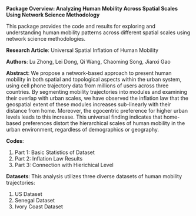  <strong>Package Overview: Analyzing Human Mobility Across Spatial Scales Using Network Science Methodology </strong>

This package provides the code and results for exploring and understanding human mobility patterns across different spatial scales using network science methodologies.

 <strong>Research Article</strong>: Universal Spatial Inflation of Human Mobility

 <strong>Authors</strong>: Lu Zhong, Lei Dong, Qi Wang, Chaoming Song, Jianxi Gao

 <strong>Abstract</strong>: We propose a network-based approach to present human mobility in both spatial and topological aspects within the urban system, using cell phone trajectory data from millions of users across three countries. By segmenting mobility trajectories into modules and examining their overlap with urban scales, we have observed the inflation law that the geospatial extent of these modules increases sub-linearly with their distance from home. Moreover, the egocentric preference for higher urban levels leads to this increase. This universal finding indicates that home-based preferences distort the hierarchical scales of human mobility in the urban environment, regardless of demographics or geography.

 <strong>Codes</strong>:
1. Part 1: Basic Statistics of Dataset 
2. Part 2: Inflation Law Results
3. Part 3: Connection with Hierichical Level
   
 <strong>Datasets</strong>:
 This analysis utilizes three diverse datasets of human mobility trajectories:
 1. US Dataset
 2. Senegal Dataset
 3. Ivory Coast Dataset


